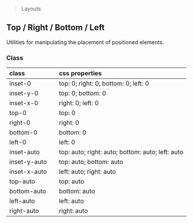> Layouts

## Top / Right / Bottom / Left

Utilities for manipulating the placement of positioned elements.

### Class

| class |  | css properties |
|:--|:--|:--|
| inset-0 |  | top: 0; right: 0; bottom: 0; left: 0 |
| inset-y-0 |  | top: 0; bottom: 0 |
| inset-x-0 |  | right: 0; left: 0 |
| top-0 |  | top: 0 |
| right-0 |  | right: 0 |
| bottom-0 |  | bottom: 0 |
| left-0 |  | left: 0 |
| inset-auto |  | top: auto; right: auto; bottom: auto; left: auto |
| inset-y-auto |  | top: auto; bottom: auto |
| inset-x-auto |  | left: auto; right: auto |
| top-auto |  | top: auto |
| bottom-auto |  | bottom: auto |
| left-auto |  | left: auto |
| right-auto |  | right: auto |
